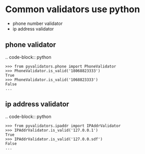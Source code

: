 # Common validators use python

* phone number validator
* ip address validator



## phone validator

.. code-block:: python

    >>> from pyvalidators.phone import PhoneValidator
    >>> PhoneValidator.is_valid('18068823333')
    True
    >>> PhoneValidator.is_valid('1068823333')
    False
    ...


## ip address validator

.. code-block:: python

    >>> from pyvalidators.ipaddr import IPAddrValidator
    >>> IPAddrValidator.is_valid('127.0.0.1')
    True
    >>> IPAddrValidator.is_valid('127.0.0.sdf')
    False
    ...
